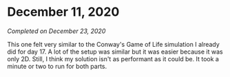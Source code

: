 # December 11, 2020

_Completed on December 23, 2020_

This one felt very similar to the Conway's Game of Life simulation I already did
for day 17. A lot of the setup was similar but it was easier because it was only
2D. Still, I think my solution isn't as performant as it could be. It took a
minute or two to run for both parts.

